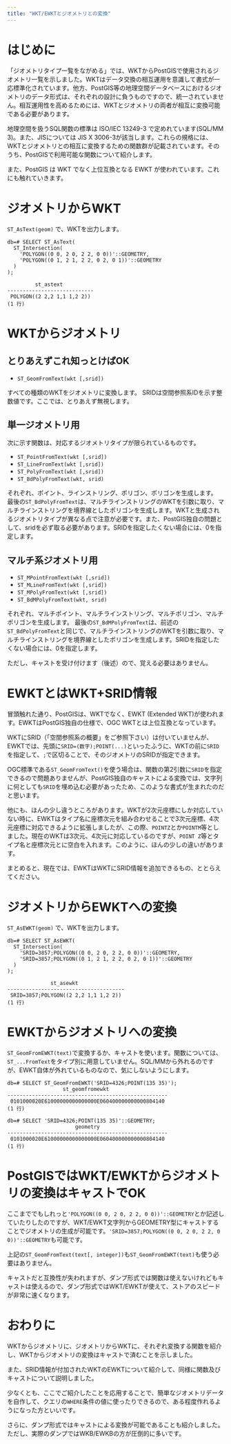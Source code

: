```yaml
---
title: "WKT/EWKTとジオメトリとの変換"
---
```

# はじめに

「ジオメトリタイプ一覧をながめる」では、WKTからPostGISで使用されるジオメトリ一覧を示しました。WKTはデータ交換の相互運用を意識して書式が一応標準化されています。他方、PostGIS等の地理空間データベースにおけるジオメトリのデータ形式は、それぞれの設計に負うものですので、統一されていません。相互運用性を高めるためには、WKTとジオメトリの両者が相互に変換可能である必要があります。

地理空間を扱うSQL関数の標準は ISO/IEC 13249-3 で定めれています(SQL/MM 3)。また、JISについては JIS X 3006-3が該当します。これらの規格には、WKTとジオメトリとの相互に変換するための関数群が記載されています。そのうち、PostGISで利用可能な関数について紹介します。

また、PostGIS は WKT でなく上位互換となる EWKT が使われています。これにも触れていきます。

# ジオメトリからWKT

``ST_AsText(geom)`` で、WKTを出力します。

```
db=# SELECT ST_AsText(
  ST_Intersection(
    'POLYGON((0 0, 2 0, 2 2, 0 0))'::GEOMETRY,
    'POLYGON((0 1, 2 1, 2 2, 0 2, 0 1))'::GEOMETRY
  )
);

         st_astext          
----------------------------
 POLYGON((2 2,2 1,1 1,2 2))
(1 行)
```

# WKTからジオメトリ

## とりあえずこれ知っとけばOK

* ``ST_GeomFromText(wkt [,srid])``

すべての種類のWKTをジオメトリに変換します。
SRIDは空間参照系IDを示す整数値です。ここでは、とりあえず無視します。

## 単一ジオメトリ用

次に示す関数は、対応するジオメトリタイプが限られているものです。

* ``ST_PointFromText(wkt [,srid])``
* ``ST_LineFromText(wkt [,srid])``
* ``ST_PolyFromText(wkt [,srid])``
* ``ST_BdPolyFromText(wkt, srid)``

それぞれ、ポイント、ラインストリング、ポリゴン、ポリゴンを生成します。
最後の``ST_BdPolyFromText``は、マルチラインストリングのWKTを引数に取り、マルチラインストリングを境界線としたポリゴンを生成します。WKTと生成されるジオメトリタイプが異なる点で注意が必要です。また、PostGIS独自の問題として、sridを必ず取る必要があります。SRIDを指定したくない場合には、0を指定します。

## マルチ系ジオメトリ用

* ``ST_MPointFromText(wkt [,srid])``
* ``ST_MLineFromText(wkt [,srid])``
* ``ST_MPolyFromText(wkt [,srid])``
* ``ST_BdMPolyFromText(wkt, srid)``

それぞれ、マルチポイント、マルチラインストリング、マルチポリゴン、マルチポリゴンを生成します。
最後の``ST_BdMPolyFromText``は、前述の``ST_BdPolyFromText``と同じで、マルチラインストリングのWKTを引数に取り、マルチラインストリングを境界線としたポリゴンを生成します。SRIDを指定したくない場合には、0を指定します。

ただし、キャストを受け付けます（後述）ので、覚える必要はありません。

# EWKTとはWKT+SRID情報

冒頭触れた通り、PostGISは、WKTでなく、EWKT (Extended WKT)が使われます。EWKTはPostGIS独自の仕様で、OGC WKTとは上位互換となっています。

WKTにSRID（「空間参照系の概要」をご参照下さい）は付いていませんが、EWKTでは、先頭に``SRID=(数字);POINT(...)``といったふうに、WKTの前に``SRID``を指定して、``;``で区切ることで、そのジオメトリのSRIDが指定できます。

OGC標準である``ST_GeomFromText()``を使う場合は、関数の第2引数に``SRID``を指定できるので問題ありませんが、PostGIS独自のキャストによる変換では、文字列に何としても``SRID``を埋め込む必要があったため、このような書式が生まれたのだと思います。

他にも、ほんの少し違うところがあります。WKTが2次元座標にしか対応していない時に、EWKTはタイプ名に座標次元を組み合わせることで3次元座標、4次元座標に対応できるように拡張しましたが、この際、``POINTZ``とか``POINTM``等としました。現在のWKTは3次元、4次元に対応しているのですが、``POINT Z``等とタイプ名と座標次元とに空白を入れます。このように、ほんの少しの違いがあります。

まとめると、現在では、EWKTはWKTにSRID情報を追加できるもの、ととらえてください。

# ジオメトリからEWKTへの変換

``ST_AsEWKT(geom)`` で、WKTを出力します。

```
db=# SELECT ST_AsEWKT(
  ST_Intersection(
    'SRID=3857;POLYGON((0 0, 2 0, 2 2, 0 0))'::GEOMETRY,
    'SRID=3857;POLYGON((0 1, 2 1, 2 2, 0 2, 0 1))'::GEOMETRY
  )
);

              st_asewkt               
--------------------------------------
 SRID=3857;POLYGON((2 2,2 1,1 1,2 2))
(1 行)
```

# EWKTからジオメトリへの変換

``ST_GeomFromEWKT(text)``で変換するか、キャストを使います。関数については、``ST_...FromText``をタイプ別に用意していません。SQL/MMから外れるのですが、EWKT自体が外れているものなので、気にしないようにします。

```
db=# SELECT ST_GeomFromEWKT('SRID=4326;POINT(135 35)');
                  st_geomfromewkt                   
----------------------------------------------------
 0101000020E61000000000000000E060400000000000804140
(1 行)

db=# SELECT 'SRID=4326;POINT(135 35)'::GEOMETRY;
                      geometry                      
----------------------------------------------------
 0101000020E61000000000000000E060400000000000804140
(1 行)
```

# PostGISではWKT/EWKTからジオメトリの変換はキャストでOK

ここまででもしれっと``'POLYGON((0 0, 2 0, 2 2, 0 0))'::GEOMETRY``とか記述していたりしたのですが、WKT/EWKT文字列からGEOMETRY型にキャストすることでジオメトリの生成が可能です。``'SRID=3857;POLYGON((0 0, 2 0, 2 2, 0 0))'::GEOMETRY``も可能です。

上記の``ST_GeomFromText(text[, integer])``も``ST_GeomFromEWKT(text)``も使う必要はありません。

キャストだと互換性が失われますが、ダンプ形式では関数は使えないけれどもキャストは使えるので、ダンプ形式ではWKT/EWKTが使えて、ストアのスピードが非常に速くなります。

# おわりに

WKTからジオメトリに、ジオメトリからWKTに、それぞれ変換する関数を紹介し、WKTからジオメトリの変換はキャストで済むことを示しました。

また、SRID情報が付加されたWKTのEWKTについて紹介して、同様に関数及びキャストについて説明しました。

少なくとも、ここでご紹介したことを応用することで、簡単なジオメトリデータを自作して、クエリの``WHERE``条件の値に使ったりできるので、ある程度作れるようになった方といいです。

さらに、ダンプ形式ではキャストによる変換が可能であることも紹介しました。ただし、実際のダンプではWKB/EWKBの方が圧倒的に多いです。
